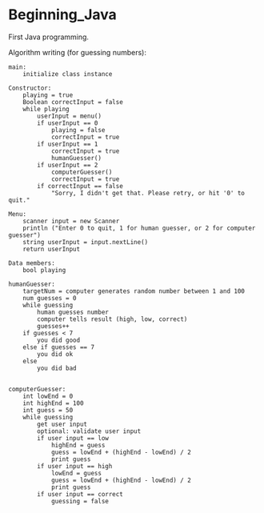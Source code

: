 # Beginning_Java
First Java programming. 


Algorithm writing (for guessing numbers):

    main:
        initialize class instance

    Constructor:
        playing = true
        Boolean correctInput = false
        while playing
            userInput = menu()
            if userInput == 0
                playing = false
                correctInput = true
            if userInput == 1
                correctInput = true
                humanGuesser()
            if userInput == 2
                computerGuesser()
                correctInput = true
            if correctInput == false
                "Sorry, I didn't get that. Please retry, or hit '0' to quit."

    Menu:
        scanner input = new Scanner
        println ("Enter 0 to quit, 1 for human guesser, or 2 for computer guesser")
        string userInput = input.nextLine()
        return userInput

    Data members:
        bool playing

    humanGuesser:
        targetNum = computer generates random number between 1 and 100
        num guesses = 0
        while guessing
            human guesses number
            computer tells result (high, low, correct)
            guesses++
        if guesses < 7
            you did good
        else if guesses == 7
            you did ok
        else
            you did bad
    

    computerGuesser:
        int lowEnd = 0
        int highEnd = 100
        int guess = 50
        while guessing
            get user input
            optional: validate user input
            if user input == low
                highEnd = guess
                guess = lowEnd + (highEnd - lowEnd) / 2
                print guess
            if user input == high
                lowEnd = guess
                guess = lowEnd + (highEnd - lowEnd) / 2
                print guess
            if user input == correct
                guessing = false

